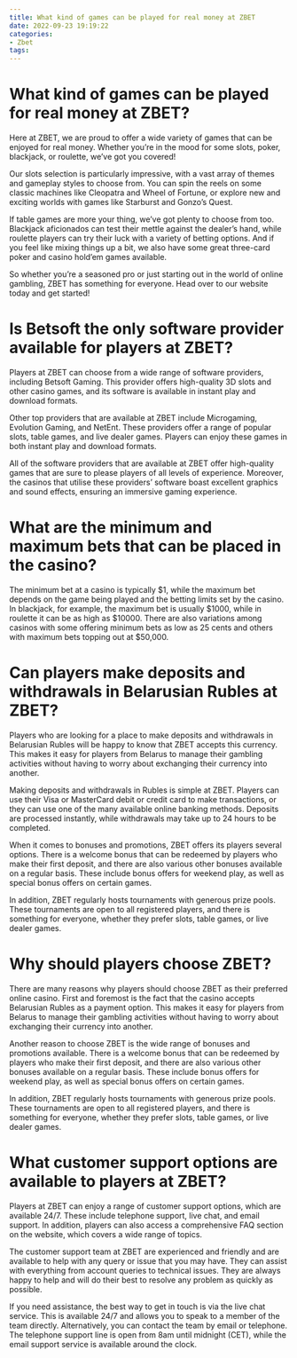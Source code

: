 ```yaml
---
title: What kind of games can be played for real money at ZBET
date: 2022-09-23 19:19:22
categories:
- Zbet
tags:
---
```



# What kind of games can be played for real money at ZBET?

Here at ZBET, we are proud to offer a wide variety of games that can be enjoyed for real money. Whether you’re in the mood for some slots, poker, blackjack, or roulette, we’ve got you covered!

Our slots selection is particularly impressive, with a vast array of themes and gameplay styles to choose from. You can spin the reels on some classic machines like Cleopatra and Wheel of Fortune, or explore new and exciting worlds with games like Starburst and Gonzo’s Quest.

If table games are more your thing, we’ve got plenty to choose from too. Blackjack aficionados can test their mettle against the dealer’s hand, while roulette players can try their luck with a variety of betting options. And if you feel like mixing things up a bit, we also have some great three-card poker and casino hold’em games available.

So whether you’re a seasoned pro or just starting out in the world of online gambling, ZBET has something for everyone. Head over to our website today and get started!

# Is Betsoft the only software provider available for players at ZBET?

Players at ZBET can choose from a wide range of software providers, including Betsoft Gaming. This provider offers high-quality 3D slots and other casino games, and its software is available in instant play and download formats.

Other top providers that are available at ZBET include Microgaming, Evolution Gaming, and NetEnt. These providers offer a range of popular slots, table games, and live dealer games. Players can enjoy these games in both instant play and download formats.

All of the software providers that are available at ZBET offer high-quality games that are sure to please players of all levels of experience. Moreover, the casinos that utilise these providers’ software boast excellent graphics and sound effects, ensuring an immersive gaming experience.

# What are the minimum and maximum bets that can be placed in the casino?

The minimum bet at a casino is typically $1, while the maximum bet depends on the game being played and the betting limits set by the casino. In blackjack, for example, the maximum bet is usually $1000, while in roulette it can be as high as $10000. There are also variations among casinos with some offering minimum bets as low as 25 cents and others with maximum bets topping out at $50,000.

# Can players make deposits and withdrawals in Belarusian Rubles at ZBET?

Players who are looking for a place to make deposits and withdrawals in Belarusian Rubles will be happy to know that ZBET accepts this currency. This makes it easy for players from Belarus to manage their gambling activities without having to worry about exchanging their currency into another.

Making deposits and withdrawals in Rubles is simple at ZBET. Players can use their Visa or MasterCard debit or credit card to make transactions, or they can use one of the many available online banking methods. Deposits are processed instantly, while withdrawals may take up to 24 hours to be completed.

When it comes to bonuses and promotions, ZBET offers its players several options. There is a welcome bonus that can be redeemed by players who make their first deposit, and there are also various other bonuses available on a regular basis. These include bonus offers for weekend play, as well as special bonus offers on certain games.

In addition, ZBET regularly hosts tournaments with generous prize pools. These tournaments are open to all registered players, and there is something for everyone, whether they prefer slots, table games, or live dealer games.

# Why should players choose ZBET?

There are many reasons why players should choose ZBET as their preferred online casino. First and foremost is the fact that the casino accepts Belarusian Rubles as a payment option. This makes it easy for players from Belarus to manage their gambling activities without having to worry about exchanging their currency into another.

Another reason to choose ZBET is the wide range of bonuses and promotions available. There is a welcome bonus that can be redeemed by players who make their first deposit, and there are also various other bonuses available on a regular basis. These include bonus offers for weekend play, as well as special bonus offers on certain games.

In addition, ZBET regularly hosts tournaments with generous prize pools. These tournaments are open to all registered players, and there is something for everyone, whether they prefer slots, table games, or live dealer games.

# What customer support options are available to players at ZBET?

Players at ZBET can enjoy a range of customer support options, which are available 24/7. These include telephone support, live chat, and email support. In addition, players can also access a comprehensive FAQ section on the website, which covers a wide range of topics.

The customer support team at ZBET are experienced and friendly and are available to help with any query or issue that you may have. They can assist with everything from account queries to technical issues. They are always happy to help and will do their best to resolve any problem as quickly as possible.

If you need assistance, the best way to get in touch is via the live chat service. This is available 24/7 and allows you to speak to a member of the team directly. Alternatively, you can contact the team by email or telephone. The telephone support line is open from 8am until midnight (CET), while the email support service is available around the clock.